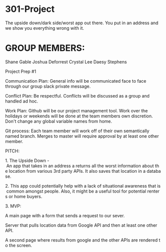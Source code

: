 # 301-Project

The upside down/dark side/worst app out there. You put in an address and we show you everything wrong with it.

# GROUP MEMBERS:

Shane Gable
Joshua Deforrest
Crystal Lee
Daesy Stephens



Project Prep #1

Communication Plan: General info will be communicated face to face through our group slack private message. 

Conflict Plan: Be respectful. Conflicts will be discussed as a group and handled ad hoc. 

Work Plan: Github will be our project management tool. Work over the holidays or weekends will be done at the team members own discretion. Don't change any global variable names from home.

Git process: Each team member will work off of their own semantically named branch. Merges to master will require approval by at least one other member.


PITCH:

1. The Upside Down - An app that takes in an address a returns all the worst information about the location from various 3rd party APIs. It also saves that location in a database.

2. This app could potentially help with a lack of situational awareness that is common amongst people. Also, it might be a useful tool for potential renters or home buyers.

3. MVP:

A main page with a form that sends a request to our sever.

Server that pulls location data from Google API and then at least one other API.

A second page where results from google and the other APIs are rendered to the screen.